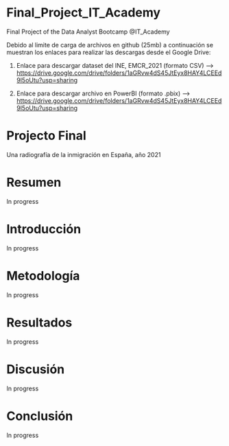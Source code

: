 # Final_Project_IT_Academy
Final Project of the Data Analyst Bootcamp @IT_Academy

Debido al limite de carga de archivos en github (25mb) a continuación se muestran los enlaces para realizar las descargas desde el Google Drive:

1) Enlace para descargar dataset del INE, EMCR_2021 (formato CSV) --> https://drive.google.com/drive/folders/1aGRvw4dS45JtEyx8HAY4LCEEd9l5oUtu?usp=sharing

2) Enlace para descargar archivo en PowerBI (formato .pbix) --> https://drive.google.com/drive/folders/1aGRvw4dS45JtEyx8HAY4LCEEd9l5oUtu?usp=sharing


# Projecto Final

Una radiografía de la inmigración en España, año 2021

# Resumen

In progress

# Introducción

In progress

# Metodología

In progress

# Resultados

In progress

# Discusión

In progress

# Conclusión

In progress



